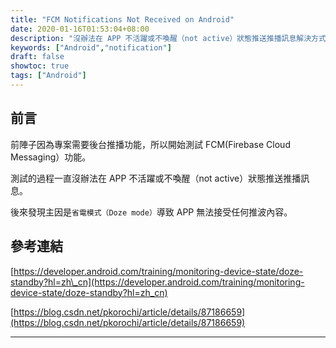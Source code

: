 ```yaml
---
title: "FCM Notifications Not Received on Android"
date: 2020-01-16T01:53:04+08:00
description: "沒辦法在 APP 不活躍或不喚醒（not active）狀態推送推播訊息解決方式。"
keywords: ["Android","notification"]
draft: false
showtoc: true
tags: ["Android"]
---
```


## 前言

前陣子因為專案需要後台推播功能，所以開始測試 FCM(Firebase Cloud Messaging）功能。

測試的過程一直沒辦法在 APP 不活躍或不喚醒（not active）狀態推送推播訊息。

後來發現主因是`省電模式（Doze mode）`導致 APP 無法接受任何推波內容。

## 參考連結

[https://developer.android.com/training/monitoring-device-state/doze-standby?hl=zh\_cn](https://developer.android.com/training/monitoring-device-state/doze-standby?hl=zh_cn) 

[https://blog.csdn.net/pkorochi/article/details/87186659](https://blog.csdn.net/pkorochi/article/details/87186659)

______________________________________________________________________
